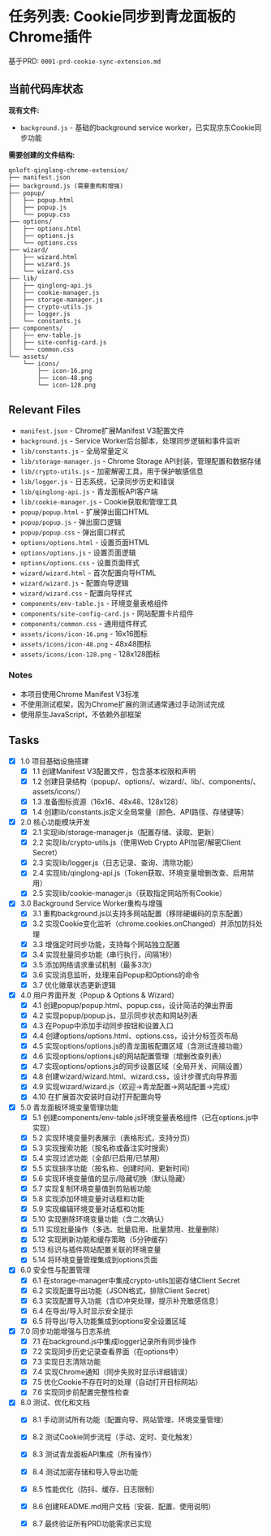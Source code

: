 # 任务列表: Cookie同步到青龙面板的Chrome插件

基于PRD: `0001-prd-cookie-sync-extension.md`

## 当前代码库状态

**现有文件:**
- `background.js` - 基础的background service worker，已实现京东Cookie同步功能

**需要创建的文件结构:**
```
qnloft-qinglong-chrome-extension/
├── manifest.json
├── background.js (需要重构和增强)
├── popup/
│   ├── popup.html
│   ├── popup.js
│   └── popup.css
├── options/
│   ├── options.html
│   ├── options.js
│   └── options.css
├── wizard/
│   ├── wizard.html
│   ├── wizard.js
│   └── wizard.css
├── lib/
│   ├── qinglong-api.js
│   ├── cookie-manager.js
│   ├── storage-manager.js
│   ├── crypto-utils.js
│   ├── logger.js
│   └── constants.js
├── components/
│   ├── env-table.js
│   ├── site-config-card.js
│   └── common.css
└── assets/
    └── icons/
        ├── icon-16.png
        ├── icon-48.png
        └── icon-128.png
```

## Relevant Files

- `manifest.json` - Chrome扩展Manifest V3配置文件
- `background.js` - Service Worker后台脚本，处理同步逻辑和事件监听
- `lib/constants.js` - 全局常量定义
- `lib/storage-manager.js` - Chrome Storage API封装，管理配置和数据存储
- `lib/crypto-utils.js` - 加密解密工具，用于保护敏感信息
- `lib/logger.js` - 日志系统，记录同步历史和错误
- `lib/qinglong-api.js` - 青龙面板API客户端
- `lib/cookie-manager.js` - Cookie获取和管理工具
- `popup/popup.html` - 扩展弹出窗口HTML
- `popup/popup.js` - 弹出窗口逻辑
- `popup/popup.css` - 弹出窗口样式
- `options/options.html` - 设置页面HTML
- `options/options.js` - 设置页面逻辑
- `options/options.css` - 设置页面样式
- `wizard/wizard.html` - 首次配置向导HTML
- `wizard/wizard.js` - 配置向导逻辑
- `wizard/wizard.css` - 配置向导样式
- `components/env-table.js` - 环境变量表格组件
- `components/site-config-card.js` - 网站配置卡片组件
- `components/common.css` - 通用组件样式
- `assets/icons/icon-16.png` - 16x16图标
- `assets/icons/icon-48.png` - 48x48图标
- `assets/icons/icon-128.png` - 128x128图标

### Notes

- 本项目使用Chrome Manifest V3标准
- 不使用测试框架，因为Chrome扩展的测试通常通过手动测试完成
- 使用原生JavaScript，不依赖外部框架

## Tasks

- [x] 1.0 项目基础设施搭建
  - [x] 1.1 创建Manifest V3配置文件，包含基本权限和声明
  - [x] 1.2 创建目录结构（popup/、options/、wizard/、lib/、components/、assets/icons/）
  - [x] 1.3 准备图标资源（16x16、48x48、128x128）
  - [x] 1.4 创建lib/constants.js定义全局常量（颜色、API路径、存储键等）

- [x] 2.0 核心功能模块开发
  - [x] 2.1 实现lib/storage-manager.js（配置存储、读取、更新）
  - [x] 2.2 实现lib/crypto-utils.js（使用Web Crypto API加密/解密Client Secret）
  - [x] 2.3 实现lib/logger.js（日志记录、查询、清除功能）
  - [x] 2.4 实现lib/qinglong-api.js（Token获取、环境变量增删改查、启用禁用）
  - [x] 2.5 实现lib/cookie-manager.js（获取指定网站所有Cookie）

- [x] 3.0 Background Service Worker重构与增强
  - [x] 3.1 重构background.js以支持多网站配置（移除硬编码的京东配置）
  - [x] 3.2 实现Cookie变化监听（chrome.cookies.onChanged）并添加防抖处理
  - [x] 3.3 增强定时同步功能，支持每个网站独立配置
  - [x] 3.4 实现批量同步功能（串行执行，间隔1秒）
  - [x] 3.5 添加网络请求重试机制（最多3次）
  - [x] 3.6 实现消息监听，处理来自Popup和Options的命令
  - [x] 3.7 优化徽章状态更新逻辑

- [x] 4.0 用户界面开发（Popup & Options & Wizard）
  - [x] 4.1 创建popup/popup.html、popup.css，设计简洁的弹出界面
  - [x] 4.2 实现popup/popup.js，显示同步状态和网站列表
  - [x] 4.3 在Popup中添加手动同步按钮和设置入口
  - [x] 4.4 创建options/options.html、options.css，设计分标签页布局
  - [x] 4.5 实现options/options.js的青龙面板配置区域（含测试连接功能）
  - [x] 4.6 实现options/options.js的网站配置管理（增删改查列表）
  - [x] 4.7 实现options/options.js的同步设置区域（全局开关、间隔设置）
  - [x] 4.8 创建wizard/wizard.html、wizard.css，设计步骤式向导界面
  - [x] 4.9 实现wizard/wizard.js（欢迎→青龙配置→网站配置→完成）
  - [x] 4.10 在扩展首次安装时自动打开配置向导

- [x] 5.0 青龙面板环境变量管理功能
  - [x] 5.1 创建components/env-table.js环境变量表格组件（已在options.js中实现）
  - [x] 5.2 实现环境变量列表展示（表格形式，支持分页）
  - [x] 5.3 实现搜索功能（按名称或备注实时搜索）
  - [x] 5.4 实现过滤功能（全部/已启用/已禁用）
  - [x] 5.5 实现排序功能（按名称、创建时间、更新时间）
  - [x] 5.6 实现环境变量值的显示/隐藏切换（默认隐藏）
  - [x] 5.7 实现复制环境变量值到剪贴板功能
  - [x] 5.8 实现添加环境变量对话框和功能
  - [x] 5.9 实现编辑环境变量对话框和功能
  - [x] 5.10 实现删除环境变量功能（含二次确认）
  - [x] 5.11 实现批量操作（多选、批量启用、批量禁用、批量删除）
  - [x] 5.12 实现刷新功能和缓存策略（5分钟缓存）
  - [x] 5.13 标识与插件网站配置关联的环境变量
  - [x] 5.14 将环境变量管理集成到options页面

- [x] 6.0 安全性与配置管理
  - [x] 6.1 在storage-manager中集成crypto-utils加密存储Client Secret
  - [x] 6.2 实现配置导出功能（JSON格式，排除Client Secret）
  - [x] 6.3 实现配置导入功能（含ID冲突处理，提示补充敏感信息）
  - [x] 6.4 在导出/导入时显示安全提示
  - [x] 6.5 将导出/导入功能集成到options安全设置区域

- [x] 7.0 同步功能增强与日志系统
  - [x] 7.1 在background.js中集成logger记录所有同步操作
  - [x] 7.2 实现同步历史记录查看界面（在options中）
  - [x] 7.3 实现日志清除功能
  - [x] 7.4 实现Chrome通知（同步失败时显示详细错误）
  - [x] 7.5 优化Cookie不存在时的处理（自动打开目标网站）
  - [x] 7.6 实现同步前配置完整性检查

- [x] 8.0 测试、优化和文档
  - [x] 8.1 手动测试所有功能（配置向导、网站管理、环境变量管理）
  - [x] 8.2 测试Cookie同步流程（手动、定时、变化触发）
  - [x] 8.3 测试青龙面板API集成（所有操作）
  - [x] 8.4 测试加密存储和导入导出功能
  - [x] 8.5 性能优化（防抖、缓存、日志限制）
  - [x] 8.6 创建README.md用户文档（安装、配置、使用说明）
  - [x] 8.7 最终验证所有PRD功能需求已实现

